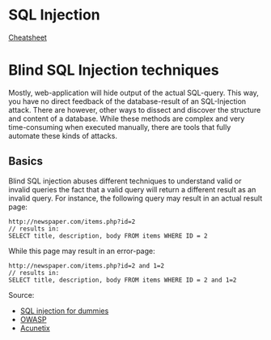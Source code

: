 # SQL Injection

[Cheatsheet](sqlmap-cheatsheet-1.0-SDB.pdf)


# Blind SQL Injection techniques

Mostly, web-application will hide output of the actual SQL-query. 
This way, you have no direct feedback of the database-result of an SQL-Injection attack.
There are however, other ways to dissect and discover the structure and content of a database.
While these methods are complex and very time-consuming when executed manually, there are tools that fully automate these kinds of attacks.

## Basics
Blind SQL injection abuses different techniques to understand valid or invalid queries
the fact that a valid query will return a different result as an invalid query.
For instance, the following query may result in an actual result page:

```
http://newspaper.com/items.php?id=2
// results in:
SELECT title, description, body FROM items WHERE ID = 2
```

While this page may result in an error-page:
```
http://newspaper.com/items.php?id=2 and 1=2
// results in:
SELECT title, description, body FROM items WHERE ID = 2 and 1=2
```



Source:
* [SQL injection for dummies](https://www.youtube.com/watch?v=ciNHn38EyRc)
* [OWASP](https://www.owasp.org/index.php/Blind_SQL_Injection)
* [Acunetix](https://www.acunetix.com/websitesecurity/blind-sql-injection/)
